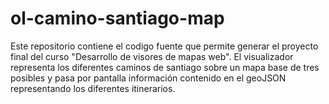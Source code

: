 # ol-camino-santiago-map
Este repositorio contiene el codigo fuente que permite generar el proyecto final del curso "Desarrollo de visores de mapas web". El visualizador representa los diferentes caminos de santiago sobre un mapa base de tres posibles y pasa por pantalla información contenido en el geoJSON representando los diferentes itinerarios.
